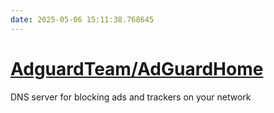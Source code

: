 ```yaml
---
date: 2025-05-06 15:11:38.768645
---
```


# [AdguardTeam/AdGuardHome](https://github.com/AdguardTeam/AdGuardHome)

DNS server for blocking ads and trackers on your network